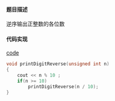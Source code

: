 #### 题目描述
逆序输出正整数的各位数

#### 代码实现

[code](/BacktrackingRecursive/print_digit_reverse.cpp)

```cpp
void printDigitReverse(unsigned int n)
{
	cout << n % 10 ;
	if(n >= 10)	
		printDigitReverse(n / 10);
}
```